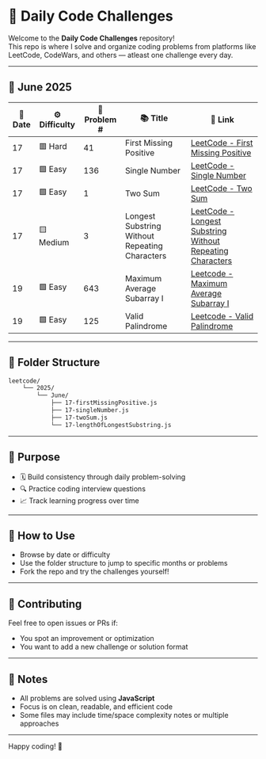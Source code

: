 # 🧠 Daily Code Challenges

Welcome to the **Daily Code Challenges** repository!  
This repo is where I solve and organize coding problems from platforms like LeetCode, CodeWars, and others — atleast one challenge every day.

---

## 📅 June 2025

| 📆 Date | ⚙️ Difficulty | 🔢 Problem # | 📚 Title                                       | 🔗 Link                                                                                                          |
| ------- | ------------- | ------------ | ---------------------------------------------- | ---------------------------------------------------------------------------------------------------------------- |
| 17      | 🟥 Hard       | 41           | First Missing Positive                         | [LeetCode - First Missing Positive](./LeetCode/2025/June/17-firstMissingPositive.js)                             |
| 17      | 🟩 Easy       | 136          | Single Number                                  | [LeetCode - Single Number](./leetcode/2025/June/17-singleNumber.js)                                              |
| 17      | 🟩 Easy       | 1            | Two Sum                                        | [LeetCode - Two Sum](./leetcode/2025/June/17-twoSum.js)                                                          |
| 17      | 🟨 Medium     | 3            | Longest Substring Without Repeating Characters | [LeetCode - Longest Substring Without Repeating Characters](./leetcode/2025/June/17-lengthOfLongestSubstring.js) |
| 19      | 🟩 Easy       | 643          | Maximum Average Subarray I                     | [Leetcode - Maximum Average Subarray I ](./leetcode/2025/June/19-maximumAverageSubArray.js)
| 19     | 🟩 Easy        | 125          | Valid Palindrome                               | [Leetcode - Valid Palindrome ](./leetcode/2025/June/19-validPalindrome.js)

---

## 📁 Folder Structure

```bash
leetcode/
    └── 2025/
        └── June/
            ├── 17-firstMissingPositive.js
            ├── 17-singleNumber.js
            ├── 17-twoSum.js
            └── 17-lengthOfLongestSubstring.js
```

---

## 🎯 Purpose

- 🗓️ Build consistency through daily problem-solving
- 🔍 Practice coding interview questions
- 📈 Track learning progress over time

---

## 🚀 How to Use

- Browse by date or difficulty
- Use the folder structure to jump to specific months or problems
- Fork the repo and try the challenges yourself!

---

## 🙌 Contributing

Feel free to open issues or PRs if:
- You spot an improvement or optimization
- You want to add a new challenge or solution format

---

## 📌 Notes

- All problems are solved using **JavaScript**
- Focus is on clean, readable, and efficient code
- Some files may include time/space complexity notes or multiple approaches

---

Happy coding! 🚀
